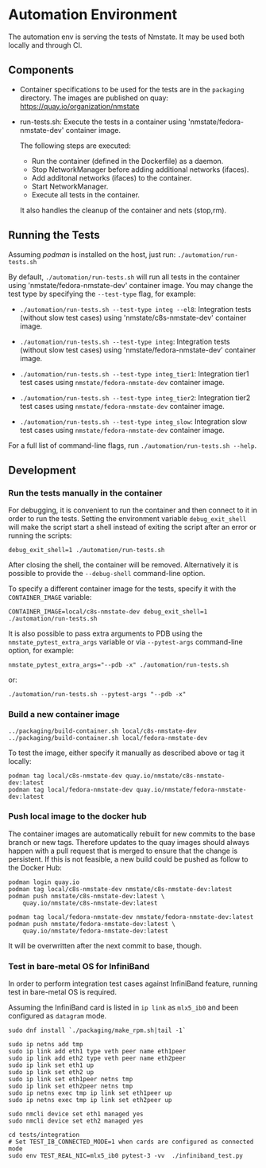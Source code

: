 # Automation Environment
The automation env is serving the tests of Nmstate.
It may be used both locally and through CI.

## Components
- Container specifications to be used for the tests are in the `packaging`
  directory. The images are published on quay:
  https://quay.io/organization/nmstate

- run-tests.sh: Execute the tests in a container using
  'nmstate/fedora-nmstate-dev' container image.

  The following steps are executed:
  - Run the container (defined in the Dockerfile) as a daemon.
  - Stop NetworkManager before adding additional networks (ifaces).
  - Add additonal networks (ifaces) to the container.
  - Start NetworkManager.
  - Execute all tests in the container.

  It also handles the cleanup of the container and nets (stop,rm).

## Running the Tests
Assuming *podman* is installed on the host, just run:
`./automation/run-tests.sh`

By default, `./automation/run-tests.sh` will run all tests in the container
using 'nmstate/fedora-nmstate-dev' container image.
You may change the test type by specifying the `--test-type` flag, for example:

 * `./automation/run-tests.sh --test-type integ --el8`:
   Integration tests (without slow test cases) using
   'nmstate/c8s-nmstate-dev' container image.

 * `./automation/run-tests.sh --test-type integ`:
   Integration tests (without slow test cases) using
   'nmstate/fedora-nmstate-dev' container image.

 * `./automation/run-tests.sh --test-type integ_tier1`:
   Integration tier1 test cases using `nmstate/fedora-nmstate-dev` container
   image.

 * `./automation/run-tests.sh --test-type integ_tier2`:
   Integration tier2 test cases using `nmstate/fedora-nmstate-dev` container
   image.

 * `./automation/run-tests.sh --test-type integ_slow`:
   Integration slow test cases using `nmstate/fedora-nmstate-dev` container
   image.

For a full list of command-line flags, run `./automation/run-tests.sh --help`.

## Development

### Run the tests manually in the container
For debugging, it is convenient to run the container and then connect to it in
order to run the tests. Setting the environment variable `debug_exit_shell`
will make the script start a shell instead of exiting the script after an error
or running the scripts:

`debug_exit_shell=1 ./automation/run-tests.sh`

After closing the shell, the container will be removed. Alternatively it is
possible to provide the `--debug-shell` command-line option.

To specify a different container image for the tests, specify it with the
`CONTAINER_IMAGE` variable:

`CONTAINER_IMAGE=local/c8s-nmstate-dev debug_exit_shell=1 ./automation/run-tests.sh`

It is also possible to pass extra arguments to PDB using the
`nmstate_pytest_extra_args` variable or via `--pytest-args` command-line
option, for example:

`nmstate_pytest_extra_args="--pdb -x" ./automation/run-tests.sh`

or:

`./automation/run-tests.sh --pytest-args "--pdb -x"`

### Build a new container image

```
../packaging/build-container.sh local/c8s-nmstate-dev
../packaging/build-container.sh local/fedora-nmstate-dev
```

To test the image, either specify it manually as described above or tag it locally:

```
podman tag local/c8s-nmstate-dev quay.io/nmstate/c8s-nmstate-dev:latest
podman tag local/fedora-nmstate-dev quay.io/nmstate/fedora-nmstate-dev:latest
```

### Push local image to the docker hub
The container images are automatically rebuilt for new commits to the base
branch or new tags. Therefore updates to the quay images should always
happen with a pull request that is merged to ensure that the change is
persistent. If this is not feasible, a new build could be pushed as follow to
the Docker Hub:

```shell
podman login quay.io
podman tag local/c8s-nmstate-dev nmstate/c8s-nmstate-dev:latest
podman push nmstate/c8s-nmstate-dev:latest \
    quay.io/nmstate/c8s-nmstate-dev:latest

podman tag local/fedora-nmstate-dev nmstate/fedora-nmstate-dev:latest
podman push nmstate/fedora-nmstate-dev:latest \
    quay.io/nmstate/fedora-nmstate-dev:latest
```

It will be overwritten after the next commit to base, though.


### Test in bare-metal OS for InfiniBand

In order to perform integration test cases against InfiniBand feature,
running test in bare-metal OS is required.

Assuming the InfiniBand card is listed in `ip link` as `mlx5_ib0` and been
configured as `datagram` mode.

```shell
sudo dnf install `./packaging/make_rpm.sh|tail -1`

sudo ip netns add tmp
sudo ip link add eth1 type veth peer name eth1peer
sudo ip link add eth2 type veth peer name eth2peer
sudo ip link set eth1 up
sudo ip link set eth2 up
sudo ip link set eth1peer netns tmp
sudo ip link set eth2peer netns tmp
sudo ip netns exec tmp ip link set eth1peer up
sudo ip netns exec tmp ip link set eth2peer up

sudo nmcli device set eth1 managed yes
sudo nmcli device set eth2 managed yes

cd tests/integration
# Set TEST_IB_CONNECTED_MODE=1 when cards are configured as connected mode
sudo env TEST_REAL_NIC=mlx5_ib0 pytest-3 -vv  ./infiniband_test.py
```
